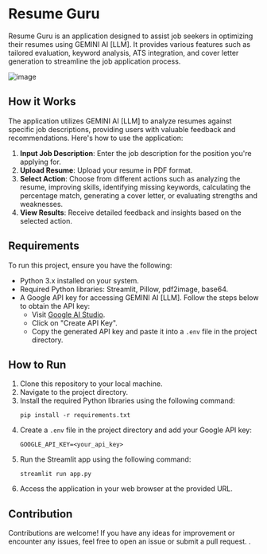# Resume Guru

Resume Guru is an application designed to assist job seekers in optimizing their resumes using GEMINI AI [LLM]. It provides various features such as tailored evaluation, keyword analysis, ATS integration, and cover letter generation to streamline the job application process.

![image](https://github.com/hassankhan2608/Resume-Guru/assets/149296407/769f1dbe-4b5e-40bd-9abe-c56a95b4819d)



## How it Works

The application utilizes GEMINI AI [LLM] to analyze resumes against specific job descriptions, providing users with valuable feedback and recommendations. Here's how to use the application:

1. **Input Job Description**: Enter the job description for the position you're applying for.
2. **Upload Resume**: Upload your resume in PDF format.
3. **Select Action**: Choose from different actions such as analyzing the resume, improving skills, identifying missing keywords, calculating the percentage match, generating a cover letter, or evaluating strengths and weaknesses.
4. **View Results**: Receive detailed feedback and insights based on the selected action.

## Requirements

To run this project, ensure you have the following:

- Python 3.x installed on your system.
- Required Python libraries: Streamlit, Pillow, pdf2image, base64.
- A Google API key for accessing GEMINI AI [LLM]. Follow the steps below to obtain the API key:
  - Visit [Google AI Studio](https://aistudio.google.com/app/apikey).
  - Click on "Create API Key".
  - Copy the generated API key and paste it into a `.env` file in the project directory.

## How to Run

1. Clone this repository to your local machine.
2. Navigate to the project directory.
3. Install the required Python libraries using the following command:
   ```
   pip install -r requirements.txt
   ```
4. Create a `.env` file in the project directory and add your Google API key:
   ```
   GOOGLE_API_KEY=<your_api_key>
   ```
5. Run the Streamlit app using the following command:
   ```
   streamlit run app.py
   ```
6. Access the application in your web browser at the provided URL.

## Contribution

Contributions are welcome! If you have any ideas for improvement or encounter any issues, feel free to open an issue or submit a pull request.
.
```

